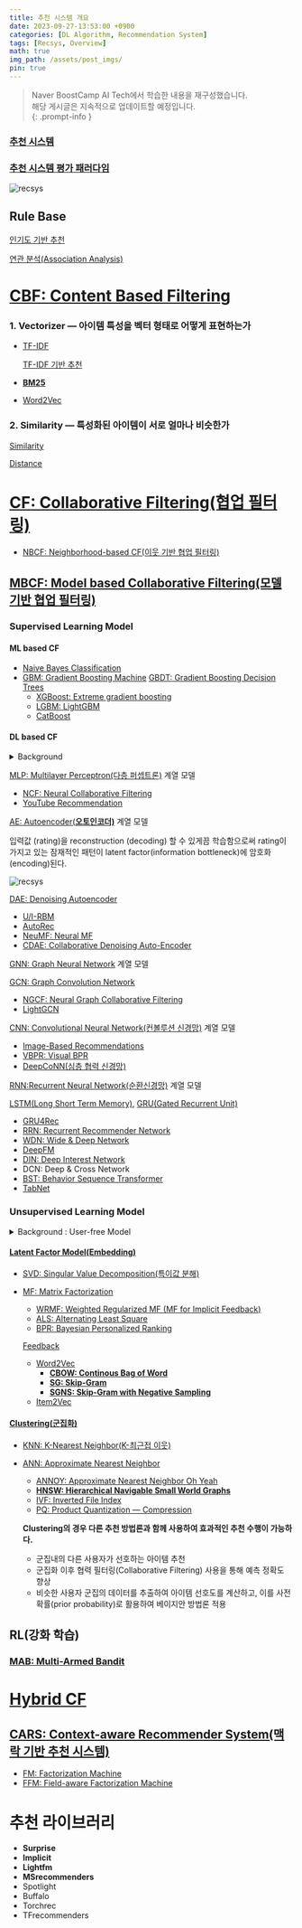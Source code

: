 ```yaml
---
title: 추천 시스템 개요
date: 2023-09-27-13:53:00 +0900
categories: [DL Algorithm, Recommendation System]
tags: [Recsys, Overview]
math: true
img_path: /assets/post_imgs/
pin: true
---
```

> Naver BoostCamp AI Tech에서 학습한 내용을 재구성했습니다.  
> 해당 게시글은 지속적으로 업데이트할 예정입니다.  
{: .prompt-info }

### [ **추천 시스템**](https://www.notion.so/28ff356653df482aa3618eff753a0024?pvs=21)

### [추천 시스템 평가 패러다임](https://www.notion.so/d7eaebd990c74c4cbb65b652ce90757c?pvs=21)

![recsys](ro.png)
## Rule Base

[인기도 기반 추천](https://www.notion.so/ec2915f1cf4344a495fa78c55605deb2?pvs=21)

[연관 분석(Association Analysis)](https://www.notion.so/Association-Analysis-6ca43cfdd8da4ad89cdefa807331c4ff?pvs=21)

# [CBF: Content Based Filtering](https://www.notion.so/CBF-Content-Based-Filtering-ee188eb44e6a4fd38992c8182405128c?pvs=21)

### 1. Vectorizer — **아이템 특성을 벡터 형태로 어떻게 표현하는가**

- [TF-IDF](https://www.notion.so/TF-IDF-9478a90aa99e44c1820b26b296535223?pvs=21)
    
    [TF-IDF 기반 추천](https://www.notion.so/TF-IDF-0465ef82197b423e92cbd7516e964d7b?pvs=21)
    
- [**BM25**](https://www.notion.so/BM25-857f76f951ef44e6a8ffa08c022dbbcb?pvs=21)
- [Word2Vec](https://www.notion.so/Word2Vec-c21d23fa76c8478f921fdc392f599f95?pvs=21)

### 2. Similarity — **특성화된 아이템이 서로 얼마나 비슷한가**

[Similarity](https://www.notion.so/Similarity-e210820646c04d248e6ca2b5f2db7bae?pvs=21)

[Distance](https://www.notion.so/Distance-dcb9f23eabba4d25829a6a26a33c892e?pvs=21)

# [CF: Collaborative Filtering(협업 필터링)](https://www.notion.so/CF-Collaborative-Filtering-fd1b3079e33d4bf28c3d6e11a833842e?pvs=21)

- [NBCF: Neighborhood-based CF(이웃 기반 협업 필터링)](https://www.notion.so/NBCF-Neighborhood-based-CF-4d0471ef262d4a7da8175e095c9f72a2?pvs=21)
## [MBCF: Model based Collaborative Filtering(모델 기반 협업 필터링)](https://www.notion.so/MBCF-Model-based-Collaborative-Filtering-75c21283fe794ad48670abf344ae04b1?pvs=21)
    
### Supervised Learning Model

#### **ML based CF**

- [Naive Bayes Classification](https://www.notion.so/Naive-Bayes-Classification-33b7db10c9314bcf8c7dda33785846e9?pvs=21)
- [GBM: Gradient Boosting Machine](https://www.notion.so/GBM-Gradient-Boosting-Machine-ad2a50e8de754365ae06f0ac90adcaa1?pvs=21)
[GBDT: Gradient Boosting Decision Trees](https://www.notion.so/GBDT-Gradient-Boosting-Decision-Trees-082ff2ad256a436f9ce28f7b2181d5ca?pvs=21)
    - [XGBoost: Extreme gradient boosting](https://www.notion.so/XGBoost-Extreme-gradient-boosting-3f2f693c177e430d983f678e2d1e1c74?pvs=21)
    - [LGBM: LightGBM](https://www.notion.so/LGBM-LightGBM-26aed012b6a5416aac0b4650b0155e5e?pvs=21)
    - [CatBoost](https://www.notion.so/CatBoost-474c3b0d5e124ae19aff470924694636?pvs=21)

#### **DL based CF**

<details>
<summary>Background</summary>
    
**DL based CF의 장점**

1. **Nonlinear Transformation**
    - data의 non-linearity를 효과적으로 나타낼 수 있다.
    - 복잡한 user-item interaction pattern을 효과적으로 모델링
        
        user의 선호도 예측 용이
        
2. **Representation Learning**
    - 사람이 직접 feature design하지 않아도 된다.
    - 텍스트, 이미지, 오디오 등 다양한 종류의 정보를 추천 시스템에 활용할 수 있다.
        - 과거 아이템의 이미지를 활용하여 새로운 아이템에 대한 특징 추출 가능
        - 사용자가 남긴 텍스트를 활용하여 취향에 대한 특징 추출 가능
        - 새로운 아이템이나 인기 없는 아이템도 추천이 가능
        - 사용자에게 아이템을 왜 추천하는 이유에 대한 설명력이 증가
        - 다양한 맥락 정보를 함께 활용하기 때문에 보다 정교한 추천이 가능
3. **Sequence Modeling**
    - DNN은 자연어처리, 음성 신호 처리 등 sequential modeling task에서 성공적으로 적용된다.
    - 추천 시스템에서 next-item prediction, session-based recommendation등에 사용된다.
4. **Various Architectures**
    - CNN, RNN 등 비정형 데이터 특징 추출에 특화된 구조 활용이 가능하다.
5. **Flexibility**
    - Tensorflow, PyTorch 등 다양한 DL 프레임워크 오픈
    - 추천시스템 모델링 flexibility가 높으며 더 효율적으로 서빙할 수 있다.
    - end-to-end 구조로써 Domain adaptation,Generative modeling등의 응용 모델 활용이 가능하다.

**단점**

1. **Interpretability** → Black Box
2. **Data Requirement** → 많은 양의 데이터 필요
3. **Extensive Hyperparameter Tuning** → 많은 시간 소요

추천에서는 DL이 ML을 압도하지는 않는다. 

추천을 수행할 때 Latency가 중요하기 때문에, 너무 복잡한 모델은 사용하지 못한다.
</details>    

[MLP: Multilayer Perceptron(다층 퍼셉트론)](https://www.notion.so/MLP-Multilayer-Perceptron-e33b62a970784be2bcd83dab0b55e220?pvs=21) 계열 모델

- [NCF: Neural Collaborative Filtering](https://www.notion.so/NCF-Neural-Collaborative-Filtering-7ea11a83950c466a91a46ed5d7b7bab3?pvs=21)
- [YouTube Recommendation](https://www.notion.so/YouTube-Recommendation-29e3b9ef81784ed6b8b3c29b2b5c7aaa?pvs=21)

[AE: Autoencoder(**오토인코더)**](https://www.notion.so/AE-Autoencoder-994ae0144c034d249cf5da6e7f618c1a?pvs=21) 계열 모델

입력값 (rating)을 reconstruction (decoding) 할 수 있게끔 학습함으로써 rating이 가지고 있는 잠재적인 패턴이 latent factor(information bottleneck)에 암호화 (encoding)된다.

![recsys](ro1.png)

[DAE: Denoising Autoencoder](https://www.notion.so/DAE-Denoising-Autoencoder-d6800d81dced436b8b00911996978dd2?pvs=21)

- [U/I-RBM](https://www.notion.so/U-I-RBM-1d121b28c9f74d0a90046b3188b17044?pvs=21)
- [AutoRec](https://www.notion.so/AutoRec-dd00ba485fd244b783ced96109ae916f?pvs=21)
- [NeuMF: Neural MF](https://www.notion.so/NeuMF-Neural-MF-4a9f4d36220b49f0afea9f298a4a3807?pvs=21)
- [CDAE: Collaborative Denoising Auto-Encoder](https://www.notion.so/CDAE-Collaborative-Denoising-Auto-Encoder-ba86511b225748d1ae1ed298d828266c?pvs=21)

[GNN: Graph Neural Network](https://www.notion.so/GNN-Graph-Neural-Network-3187fc20130b45f189ec91ee55e85480?pvs=21) 계열 모델

[GCN: Graph Convolution Network](https://www.notion.so/GCN-Graph-Convolution-Network-e9a3a153c8f747d89b6f7cda4f39311c?pvs=21)

- [NGCF: Neural Graph Collaborative Filtering](https://www.notion.so/NGCF-Neural-Graph-Collaborative-Filtering-c7298066e8b3423f8fb430305cdb2696?pvs=21)
- [LightGCN](https://www.notion.so/LightGCN-96a9cf2cf19c452586b432fb01e1563e?pvs=21)

[CNN: Convolutional Neural Network(컨볼루션 신경망)](https://www.notion.so/CNN-Convolutional-Neural-Network-5fe961c5ba07444688035a28c4925a4b?pvs=21) 계열 모델

- [Image-Based Recommendations](https://www.notion.so/Image-Based-Recommendations-7ab89ac403d54c738d9be9afab18dbce?pvs=21)
- [VBPR: Visual BPR](https://www.notion.so/VBPR-Visual-BPR-7142388f354b44b6978c6916f1f94946?pvs=21)
- [DeepCoNN(심층 협력 신경망)](https://www.notion.so/DeepCoNN-c627c7b226814600b73b211d8a5f5829?pvs=21)

[RNN:Recurrent Neural Network(순환신경망)](https://www.notion.so/RNN-Recurrent-Neural-Network-a3cbd14760f6406b9d926e1062365982?pvs=21) 계열 모델

[LSTM(Long Short Term Memory)](https://www.notion.so/LSTM-Long-Short-Term-Memory-ce7b82de1e554356875ddda3aa02dc91?pvs=21), [GRU(Gated Recurrent Unit)](https://www.notion.so/GRU-Gated-Recurrent-Unit-e9fb943fdd2b48b5a99047b7bc3084da?pvs=21)

- [GRU4Rec](https://www.notion.so/GRU4Rec-7e0959bd25ae4fc79b148bb86544bf00?pvs=21)
- [RRN: Recurrent Recommender Network](https://www.notion.so/RRN-Recurrent-Recommender-Network-af2ab646a37f4f9580e783231ad33f75?pvs=21)
- [WDN: Wide & Deep Network](https://www.notion.so/WDN-Wide-Deep-Network-7e6a7cd23fd444f5a4bc3db8fbdf9b96?pvs=21)
- [DeepFM](https://www.notion.so/DeepFM-964f67dd360b4c1f88c4a0bd0698f0e5?pvs=21)
- [DIN: Deep Interest Network](https://www.notion.so/DIN-Deep-Interest-Network-7f7dab7f46074f5481e9cabc4f04eca7?pvs=21)
- DCN: Deep & Cross Network
- [BST: Behavior Sequence Transformer](https://www.notion.so/BST-Behavior-Sequence-Transformer-9b06a51043dd4d15bc565b8ef52eb7a2?pvs=21)
- [TabNet](https://www.notion.so/TabNet-1e5c27561c974f6e80af1989a106cfde?pvs=21)

### Unsupervised Learning Model

<details>
<summary>Background : User-free Model</summary>

비지도학습 모델들 중, User-free 모델로 활용되는 경우가 많다.

**User-free 모델의 장점 ($=\gamma_u$를 사용하지 않을 때의 장점)**

1. **새로운 사용자에 대해 inference가 가능하다.**
    
    $\gamma_u$는 새로운 사용자가 발생할 때마다 재학습을 필요로 한다.
    
2. **이력이 거의 없는 사용자에 대한 대응이 가능하다.**
    
    MF 계열의 모델은 이런 상황에서 $\gamma_u$가 제대로 학습되지 않으므로 성능이 좋지 않다.
    
3. **CF 모델에서 종종 무시되곤 하는 sequential 시나리오에 대해 대응이 가능하다.**
    
    MF의 $\gamma_u$는 sequence를 고려하지 않는다.
    
- 실제 추천 시스템의 deployment를 고려하면, 새로운 사용자가 발생할 때마다 재학습이 필요한 점은 큰 단점이다.
- 따라서, user-free 모델은 전통적인 MF 계열의 모델보다 실용적이라고 볼 수 있다.
</details>

#### [**Latent Factor Model(Embedding)**](https://www.notion.so/Latent-Factor-Model-Embedding-7e8eb7413b9e45ceb5ed2a16151c12c0?pvs=21)

- [SVD: Singular Value Decomposition(특이값 분해)](https://www.notion.so/SVD-Singular-Value-Decomposition-2bc5621a4b8b423587cce5c72387332a?pvs=21)
- [MF: Matrix Factorization](https://www.notion.so/MF-Matrix-Factorization-e4a47b3afa0c4159ab9ad24920f2f6a5?pvs=21)
    - [WRMF: Weighted Regularized MF (MF for Implicit Feedback)](https://www.notion.so/WRMF-Weighted-Regularized-MF-MF-for-Implicit-Feedback-0fedc650822c476da6d348dbc97a47a7?pvs=21)
    - [ALS: Alternating Least Square](https://www.notion.so/ALS-Alternating-Least-Square-f7558a78197f4f1c8657aeaf6e5a29fd?pvs=21)
    - [BPR: Bayesian Personalized Ranking](https://www.notion.so/BPR-Bayesian-Personalized-Ranking-19396cb2510e4bdb935c62fb7e29d87e?pvs=21)

    [Feedback](https://www.notion.so/Feedback-bc67a3ec8d14494f84ff96524491fbee?pvs=21)

    - [Word2Vec](https://www.notion.so/Word2Vec-c21d23fa76c8478f921fdc392f599f95?pvs=21)
        - [**CBOW: Continous Bag of Word**](https://www.notion.so/CBOW-Continous-Bag-of-Word-d8b1a8e79e294cdb91f0edd1dccb9ac4?pvs=21)
        - [**SG: Skip-Gram**](https://www.notion.so/SG-Skip-Gram-0efdda659ed345f299b0ee4b0ded2c26?pvs=21)
        - [**SGNS: Skip-Gram with Negative Sampling**](https://www.notion.so/SGNS-Skip-Gram-with-Negative-Sampling-e3a03df0c93d493a8a266043d4ac3b76?pvs=21)
    - [Item2Vec](https://www.notion.so/Item2Vec-9ce90b51bfce4be49bf049f7a4c1e962?pvs=21)

#### [Clustering(군집화)](https://www.notion.so/Clustering-18087dfdaaec466086fcff5a1808aa86?pvs=21)

- [KNN: K-Nearest Neighbor(K-최근접 이웃)](https://www.notion.so/KNN-K-Nearest-Neighbor-K-e3a1dcf5f76c4c33b8f12432a11c466d?pvs=21)
- [ANN: Approximate Nearest Neighbor](https://www.notion.so/ANN-Approximate-Nearest-Neighbor-9a41dc0e2de54f7ab83ee8f990f5c086?pvs=21)
    - [ANNOY: Approximate Nearest Neighbor Oh Yeah](https://www.notion.so/ANNOY-Approximate-Nearest-Neighbor-Oh-Yeah-f6e0897863d048ecb2db4843bb337755?pvs=21)
    - [**HNSW: Hierarchical Navigable Small World Graphs**](https://www.notion.so/HNSW-Hierarchical-Navigable-Small-World-Graphs-c52ea0f832e84eae9392120f7a05ae99?pvs=21)
    - [IVF: Inverted File Index](https://www.notion.so/IVF-Inverted-File-Index-c382c3cb19634e7cb7e2af6d445cf686?pvs=21)
    - [PQ: Product Quantization — Compression](https://www.notion.so/PQ-Product-Quantization-Compression-cea6b89b3ff14201bbaa75536a6840b3?pvs=21)

    **Clustering의 경우 다른 추천 방법론과 함께 사용하여 효과적인 추천 수행이 가능하다.**

    - 군집내의 다른 사용자가 선호하는 아이템 추천
    - 군집화 이후 협력 필터링(Collaborative Filtering) 사용을 통해 예측 정확도 향상
    - 비슷한 사용자 군집의 데이터를 추출하여 아이템 선호도를 계산하고, 이를 사전 확률(prior probability)로 활용하여 베이지안 방법론 적용
    

## RL(강화 학습)

### [MAB: Multi-Armed Bandit](https://www.notion.so/MAB-Multi-Armed-Bandit-b00d09a3729c4f64a8c360f2c922f7a7?pvs=21)

# [**Hybrid CF**](https://www.notion.so/Hybrid-CF-103266a4a91643e58bf6f565b7b627ca?pvs=21)

## [**CARS: Context-aware Recommender System(맥락 기반 추천 시스템)**](https://www.notion.so/CARS-Context-aware-Recommender-System-28277faab5fc4fbf843f2e5108981179?pvs=21)

- [FM: Factorization Machine](https://www.notion.so/FM-Factorization-Machine-3b520957d16d4f5caa4a8dd648043692?pvs=21)
- [FFM: Field-aware Factorization Machine](https://www.notion.so/FFM-Field-aware-Factorization-Machine-c6a926483b534648b9f699b0749e575b?pvs=21)

# 추천 라이브러리

- **Surprise**
- **Implicit**
- **Lightfm**
- **MSrecommenders**
- Spotlight
- Buffalo
- Torchrec
- TFrecommenders